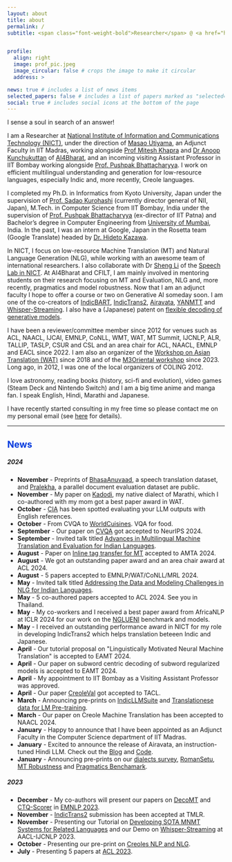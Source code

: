 ```yaml
---
layout: about
title: about
permalink: /
subtitle: <span class="font-weight-bold">Researcher</span> @ <a href="https://astrec.nict.go.jp/en/" target="_blank">NICT, Japan</a> • <span class="font-weight-bold">Adjunct Faculty</span> @ <a href="https://ai4bharat.org/" target="_blank">IIT Madras (AI4Bharat)</a> • <span class="font-weight-bold">Honorary Visiting Assistant Professor</span> @ <a href="https://www.cfilt.iitb.ac.in/" target="_blank">IIT Bombay (CFILT)</a>


profile:
  align: right
  image: prof_pic.jpeg
  image_circular: false # crops the image to make it circular
  address: >

news: true # includes a list of news items
selected_papers: false # includes a list of papers marked as "selected={true}"
social: true # includes social icons at the bottom of the page
---
```


I sense a soul in search of an answer!  

I am a Researcher at [National Institute of Information and Communications Technology (NICT)](https://astrec.nict.go.jp/en/), under the direction of [Masao Utiyama](https://att-astrec.nict.go.jp/member/mutiyama/index.html), an Adjunct Faculty in IIT Madras, working alongside [Prof Mitesh Khapra](http://www.cse.iitm.ac.in/~miteshk/) and [Dr Anoop Kunchukuttan](http://anoopk.in/) of [AI4Bharat](https://ai4bharat.org/), and an incoming visiting Assistant Professor in IIT Bombay working alongside [Prof. Pushpak Bhattacharyya](https://www.cse.iitb.ac.in/~pb/). I work on efficient multilingual understanding and generation for low-resource languages, especially Indic and, more recently, Creole languages.

I completed my Ph.D. in Informatics from Kyoto University, Japan under the supervision of [Prof. Sadao Kurohashi](https://www.nii.ac.jp/en/faculty/director/) (currently director general of NII, Japan), M.Tech. in Computer Science from IIT Bombay, India under the supervision of [Prof. Pushpak Bhattacharyya](https://www.cse.iitb.ac.in/~pb/) (ex-director of IIT Patna) and Bachelor’s degree in Computer Engineering from [University of Mumbai](https://www.sfit.ac.in/), India. In the past, I was an intern at Google, Japan in the Rosetta team (Google Translate) headed by [Dr. Hideto Kazawa](https://research.google/people/hideto-kazawa/).

In NICT, I focus on low-resource Machine Translation (MT) and Natural Language Generation (NLG), while working with an awesome team of international researchers. I also collaborate with Dr [Sheng Li](https://halspeech.github.io/) of the [Speech Lab in NICT](https://ast-astrec.nict.go.jp/en/). At AI4Bharat and CFILT, I am mainly involved in mentoring students on their research focusing on MT and Evaluation, NLG and, more recently, pragmatics and model robustness. Now that I am an adjunct faculty I hope to offer a course or two on Generative AI someday soon. I am one of the co-creators of [IndicBART](https://github.com/AI4Bharat/indic-bart), [IndicTrans2](https://github.com/AI4Bharat/IndicTrans2), [Airavata](https://ai4bharat.github.io/airavata/), [YANMTT](https://github.com/prajdabre/yanmtt) and [Whisper-Streaming](https://github.com/ufal/whisper_streaming). I also have a (Japanese) patent on [flexible decoding of generative models](https://patents.google.com/patent/JP7297286B2/ja).

I have been a reviewer/committee member since 2012 for venues such as ACL, NAACL, IJCAI, EMNLP, CoNLL, WMT, WAT, MT Summit, IJCNLP, ALR, TALLIP, TASLP, CSUR and CSL and an area chair for ACL, NAACL, EMNLP and EACL since 2022. I am also an organizer of the [Workshop on Asian Translation (WAT)](https://lotus.kuee.kyoto-u.ac.jp/WAT/) since 2018 and of the [M3Oriental workshop](https://sites.google.com/view/m3oriental) since 2023. Long ago, in 2012, I was one of the local organizers of COLING 2012.

I love astronomy, reading books (history, sci-fi and evolution), video games (Steam Deck and Nintendo Switch) and I am a big time anime and manga fan. I speak English, Hindi, Marathi and Japanese.

I have recently started consulting in my free time so please contact me on my personal email (see [here](https://prajdabre.github.io/consulting) for details).

<hr>

<h2 style="color:#003BDE; margin-bottom:0.5em">News</h2>

##### 2024
- **November** - Preprints of [BhasaAnuvaad](https://arxiv.org/abs/2411.04699), a speech translation dataset, and [Pralekha](https://arxiv.org/abs/2411.19096), a parallel document evaluation dataset are public.
- **November** - My paper on [Kadodi](https://aclanthology.org/2024.wat-1.3/), my native dialect of Marathi, which I co-authored with my mom got a best paper award in WAT.
- **October** - [CIA](https://arxiv.org/abs/2410.13394) has been spotted evaluating your LLM outputs with English references.
- **October** - From CVQA to [WorldCuisines](https://arxiv.org/abs/2410.12705). VQA for food.
- **September** - Our paper on [CVQA](https://arxiv.org/abs/2406.05967) got accepted to NeurIPS 2024.
- **September** - Invited talk titled [Advances in Multilingual Machine Translation and Evaluation for Indian Languages](https://docs.google.com/presentation/d/11XcqgpZy_7u0nsEfyFxTwVeGA8CsDKgrLbOCybFgyLY/edit?usp=sharing).
- **August** - Paper on [Inline tag transfer for MT](https://aclanthology.org/2024.amta-research.8/) accepted to AMTA 2024.
- **August** - We got an outstanding paper award and an area chair award at ACL 2024.
- **August** - 5 papers accepted to EMNLP/WAT/CoNLL/MRL 2024.
- **May** - Invited talk titled [Addressing the Data and Modeling Challenges in NLG for Indian Languages](https://docs.google.com/presentation/d/1ER49JFjNR0Oz87qmnMW_Z0647fiOFZbY1Wxy9I7rOC8/edit).
- **May** - 5 co-authored papers accepted to ACL 2024. See you in Thailand.
- **May** - My co-workers and I received a best paper award from AfricaNLP at ICLR 2024 for our work on the [NGLUENI](https://aclanthology.org/2024.lrec-main.1071/) benchmark and models.
- **May** - I received an outstanding performance award in NICT for my role in developing IndicTrans2 which helps translation beteeen Indic and Japanese.
- **April** - Our tutorial proposal on "Linguistically Motivated Neural Machine Translation" is accepted to EAMT 2024.
- **April** - Our paper on subword centric decoding of subword regularized models is accepted to EAMT 2024.
- **April** - My appointment to IIT Bombay as a Visiting Assistant Professor was approved.
- **April** - Our paper [CreoleVal](https://arxiv.org/abs/2310.19567) got accepted to TACL.
- **March** - Announcing pre-prints on [IndicLLMSuite](https://arxiv.org/abs/2403.06350) and [Translationese data for LM Pre-training](https://arxiv.org/abs/2403.13638).
- **March** - Our paper on Creole Machine Translation has been accepted to NAACL 2024.
- **January** - Happy to announce that I have been appointed as an Adjunct Faculty in the Computer Science department of IIT Madras.
- **January** - Excited to announce the release of Airavata, an instruction-tuned Hindi LLM. Check out the [Blog](https://ai4bharat.github.io/airavata) and [Code](https://github.com/AI4Bharat/IndicInstruct).
- **January** - Announcing pre-prints on our [dialects survey](https://arxiv.org/abs/2401.05632), [RomanSetu](https://arxiv.org/abs/2401.14280), [MT Robustness](https://arxiv.org/abs/2401.12097) and [Pragmatics Benchamark](https://arxiv.org/abs/2401.07078).

##### 2023

- **December** - My co-authors will present our papers on [DecoMT](https://aclanthology.org/2023.emnlp-main.279/) and [CTQ-Scorer](https://aclanthology.org/2023.findings-emnlp.519/) in [EMNLP 2023](https://2023.emnlp.org/).
- **November** - [IndicTrans2](https://openreview.net/forum?id=vfT4YuzAYA) submission has been accepted at TMLR.
- **November** - Presenting our Tutorial on [Developing SOTA MNMT Systems for Related Languages](http://www.afnlp.org/conferences/ijcnlp2023/wp/program/accepted-tutorials/) and our Demo on [Whisper-Streaming](https://github.com/ufal/whisper_streaming) at AACL-IJCNLP 2023.
- **October** - Presenting our pre-print on [Creoles NLP and NLG](https://arxiv.org/abs/2310.19567).
- **July** - Presenting 5 papers at [ACL 2023](https://2023.aclweb.org/).
